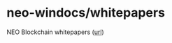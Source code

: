 # neo-windocs/whitepapers

NEO Blockchain whitepapers ([url](https://github.com/mwherman2000/neo-windocs/whitepapers))
